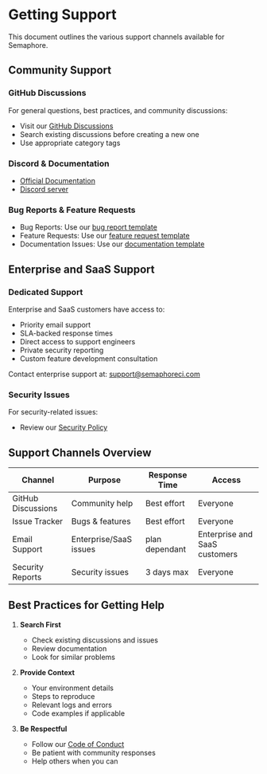 # Getting Support

This document outlines the various support channels available for Semaphore.

## Community Support

### GitHub Discussions

For general questions, best practices, and community discussions:

- Visit our [GitHub Discussions](https://github.com/semaphoreio/semaphore/discussions)
- Search existing discussions before creating a new one
- Use appropriate category tags

### Discord & Documentation

- [Official Documentation](https://docs.semaphoreci.com)
- [Discord server](https://discord.gg/FBuUrV24NH)

### Bug Reports & Feature Requests

- Bug Reports: Use our [bug report template](https://github.com/semaphoreci/semaphore/issues/new?template=bug_report.md)
- Feature Requests: Use our [feature request template](https://github.com/semaphoreci/semaphore/issues/new?template=feature_request.md)
- Documentation Issues: Use our [documentation template](https://github.com/semaphoreci/semaphore/issues/new?template=documentation.md)

## Enterprise and SaaS Support

### Dedicated Support

Enterprise and SaaS customers have access to:

- Priority email support
- SLA-backed response times
- Direct access to support engineers
- Private security reporting
- Custom feature development consultation

Contact enterprise support at: <support@semaphoreci.com>

### Security Issues

For security-related issues:

- Review our [Security Policy](SECURITY.md)

## Support Channels Overview

| Channel | Purpose | Response Time | Access |
|---------|---------|---------------|---------|
| GitHub Discussions | Community help | Best effort | Everyone |
| Issue Tracker | Bugs & features | Best effort | Everyone |
| Email Support | Enterprise/SaaS issues | plan dependant | Enterprise and SaaS customers |
| Security Reports | Security issues | 3 days max | Everyone |

## Best Practices for Getting Help

1. **Search First**
   - Check existing discussions and issues
   - Review documentation
   - Look for similar problems

2. **Provide Context**
   - Your environment details
   - Steps to reproduce
   - Relevant logs and errors
   - Code examples if applicable

3. **Be Respectful**
   - Follow our [Code of Conduct](CODE_OF_CONDUCT.md)
   - Be patient with community responses
   - Help others when you can

